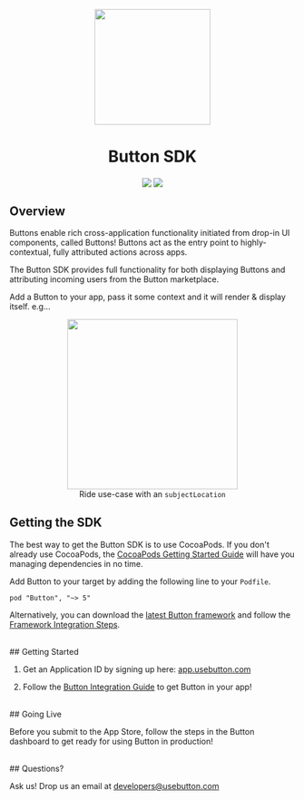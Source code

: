 <p align="center"><img src="https://cloud.githubusercontent.com/assets/1057077/11322171/de11ea38-90ac-11e5-9df6-4da8d87ef76e.png" width="204"/>
</p>

<h1 align="center">Button SDK</h1>
<p align="center"><img align="center" src="https://travis-ci.com/button/button-ios-builds.svg?token=8JzszbFQzEAxm2tqrxeg&branch=master" /> <img align="center" src="https://img.shields.io/cocoapods/v/Button.svg?style=flat" /> 
</p>

## Overview

Buttons enable rich cross-application functionality initiated from drop-in UI components, called Buttons! Buttons act as the entry point to highly-contextual, fully attributed actions across apps.

The Button SDK provides full functionality for both displaying Buttons and attributing incoming users from the Button marketplace.

Add a Button to your app, pass it some context and it will render & display itself. e.g... 

<p align="center"><img src="http://www.usebutton.com/img/sdk/img_dlc-uber-button.png" width="300" />
<br/>
Ride use-case with an <code>subjectLocation</code>
</p>


## Getting the SDK

The best way to get the Button SDK is to use CocoaPods. If you don't already use CocoaPods, the <a target="out" href="http://guides.cocoapods.org/using/getting-started.html">CocoaPods Getting Started Guide</a> will have you managing dependencies in no time.

Add Button to your target by adding the following line to your `Podfile`.

```
pod "Button", "~> 5"
```

Alternatively, you can download the [latest Button framework](https://github.com/usebutton/button-ios/releases/latest) and follow the [Framework Integration Steps](https://github.com/usebutton/button-ios/wiki/Adding-the-Button-Framework-and-Bundle-to-your-project).


<br />
## Getting Started

1. Get an Application ID by signing up here: [app.usebutton.com](http://app.usebutton.com)

2. Follow the <a href="http://www.usebutton.com/sdk/deep-link-commerce/integration-guide" target="_blank">Button Integration Guide</a> to get Button in your app!

<br />
## Going Live

Before you submit to the App Store, follow the steps in the Button dashboard to get ready for using Button in production!

<br />
## Questions?

Ask us! Drop us an email at <a href="mailto:developers@usebutton.com">developers@usebutton.com</a>
